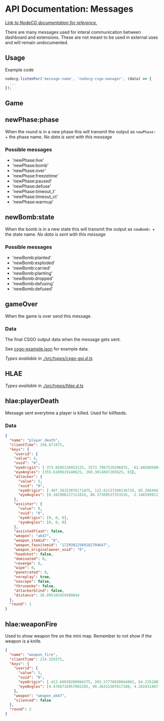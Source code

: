 # API Documentation: Messages

_[Link to NodeCG documentation for reference.](https://www.nodecg.dev/docs/classes/listenFor)_

There are many messages used for interal communication between dashboard and extensions. These are not meant to be used in external uses and will remain undocumented.

## Usage

Example code

```javascript
nodecg.listenFor('message-name', 'nodecg-csgo-manager', (data) => {
  ...
});
```

## Game

## newPhase:phase

When the round is in a new phase this will transmit the output as `newPhase:` + the phase name.
_No data is sent with this message_

### Possible messages

- 'newPhase:live'
- 'newPhase:bomb'
- 'newPhase:over'
- 'newPhase:freezetime'
- 'newPhase:paused'
- 'newPhase:defuse'
- 'newPhase:timeout_t'
- 'newPhase:timeout_ct'
- 'newPhase:warmup'

## newBomb:state

When the bomb is in a new state this will transmit the output as `newBomb:` + the state name.
_No data is sent with this message_

### Possible messages

- 'newBomb:planted'
- 'newBomb:exploded'
- 'newBomb:carried'
- 'newBomb:planting'
- 'newBomb:dropped'
- 'newBomb:defusing'
- 'newBomb:defused'

## gameOver

When the game is over send this message.

### Data

The final CSGO output data when the message gets sent.

See [csgo-example.json](./csgo-example.json) for example data.

_Types available in [./src/types/csgo-gsi.d.ts](../src/types/csgo-gsi.d.ts)_

## HLAE

_Types available in [./src/types/hlae.d.ts](../src/types/hlae.d.ts)_

## hlae:playerDeath

Message sent everytime a player is killed. Used for killfeeds.

### Data

```JSON
{
  "name": "player_death",
  "clientTime": 168.671875,
  "keys": {
    "userid": {
    "value": 4,
    "xuid": "0",
    "eyeOrigin": [-373.6505126953125, 1573.7967529296875, -62.60200500488281],
    "eyeAngles": [355.6109619140625, 260.3814697265625, 0]},
    "attacker": {
      "value": 5,
      "xuid": "0",
      "eyeOrigin": [-407.38153076171875, 122.61137390136719, 65.26649475097656],
      "eyeAngles": [6.102906227111816, 88.37369537353516, -2.1465999111569545e-7]
    },
    "assister": {
      "value": 0,
      "xuid": "0",
      "eyeOrigin": [0, 0, 0],
      "eyeAngles": [0, 0, 0]
    },
    "assistedflash": false,
    "weapon": "ak47",
    "weapon_itemid": "0",
    "weapon_fauxitemid": "17293822569102704647",
    "weapon_originalowner_xuid": "0",
    "headshot": false,
    "dominated": 0,
    "revenge": 0,
    "wipe": 0,
    "penetrated": 0,
    "noreplay": true,
    "noscope": false,
    "thrusmoke": false,
    "attackerblind": false,
    "distance": 36.895103454589844
  },
  "round": 1
}
```

## hlae:weaponFire

Used to show weapon fire on the mini map. Remember to not show if the weapon is a knife.

```JSON
{
  "name": "weapon_fire",
  "clientTime": 214.359375,
  "keys": {
    "userid": {
      "value": 5,
      "xuid": "0",
      "eyeOrigin": [-413.68939208984375, 203.57778930664062, 64.22528839111328],
      "eyeAngles": [4.4766716957092285, 90.26315307617188, 4.2819314671760367e-7]
    },
    "weapon": "weapon_ak47",
    "silenced": false
  },
  "round": 2
}
```
